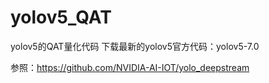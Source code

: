 # yolov5_QAT
yolov5的QAT量化代码
下载最新的yolov5官方代码：yolov5-7.0


参照：https://github.com/NVIDIA-AI-IOT/yolo_deepstream
